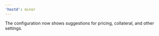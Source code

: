 ```yaml
---
'hostd': minor
---
```


The configuration now shows suggestions for pricing, collateral, and other settings.
